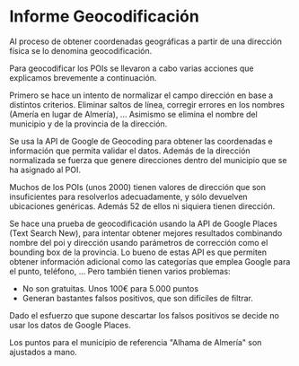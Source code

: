 # Informe Geocodificación

Al proceso de obtener coordenadas geográficas a partir de una dirección física se lo denomina geocodificación.

Para geocodificar los POIs se llevaron a cabo varias acciones que explicamos brevemente a continuación.

Primero se hace un intento de normalizar el campo dirección en base a distintos criterios. Eliminar saltos de línea, corregir errores en los nombres (Amería en lugar de Almería), ... Asimismo se elimina el nombre del municipio y de la provincia de la dirección.

Se usa la API de Google de Geocoding para obtener las coordenadas e información que permita validar el datos. Además de la dirección normalizada se fuerza que genere direcciones dentro del municipio que se ha asignado al POI.

Muchos de los POIs (unos 2000) tienen valores de dirección que son insuficientes para resolverlos adecuadamente, y sólo devuelven ubicaciones genéricas. Además 52 de ellos ni siquiera tienen dirección.

Se hace una prueba de geocodificación usando la API de Google Places (Text Search New), para intentar obtener mejores resultados combinando nombre del poi y dirección usando parámetros de corrección como el bounding box de la provincia. Lo bueno de estas API es que permiten obtener información adicional como las categorías que emplea Google para el punto, teléfono, ... Pero también tienen varios problemas:

-   No son gratuitas. Unos 100€ para 5.000 puntos
-   Generan bastantes falsos positivos, que son difíciles de filtrar.

Dado el esfuerzo que supone descartar los falsos positivos se decide no usar los datos de Google Places.

Los puntos para el municipio de referencia "Alhama de Almería" son ajustados a mano.

